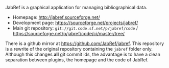 JabRef is a graphical application for managing bibliographical data.

* Homepage: http://jabref.sourceforge.net/
* Development page: https://sourceforge.net/projects/jabref/
* Main git repository: `git://git.code.sf.net/p/jabref/code` / https://sourceforge.net/p/jabref/code/ci/master/tree/

There is a github mirror at https://github.com/JabRef/jabref. This repository is a rewrite of the original repository containing the `jabref` folder only. Although this changes **all** git commit ids, the advantage is to have a clean separation between plugins, the homepage and the code of JabRef.
